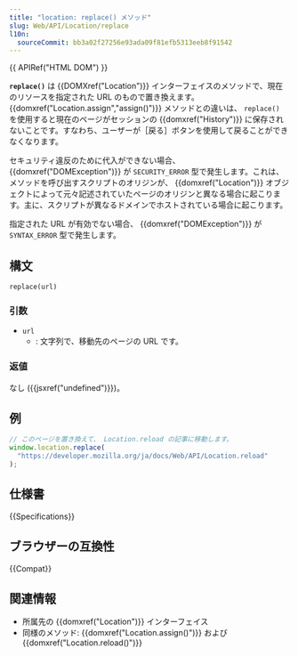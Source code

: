 ```yaml
---
title: "location: replace() メソッド"
slug: Web/API/Location/replace
l10n:
  sourceCommit: bb3a02f27256e93ada09f81efb5313eeb8f91542
---
```


{{ APIRef("HTML DOM") }}

**`replace()`** は {{DOMXref("Location")}} インターフェイスのメソッドで、現在のリソースを指定された URL のもので置き換えます。 {{domxref("Location.assign","assign()")}} メソッドとの違いは、 `replace()` を使用すると現在のページがセッションの {{domxref("History")}} に保存されないことです。すなわち、ユーザーが［戻る］ボタンを使用して戻ることができなくなります。

セキュリティ違反のために代入ができない場合、 {{domxref("DOMException")}} が `SECURITY_ERROR` 型で発生します。これは、メソッドを呼び出すスクリプトのオリジンが、 {{domxref("Location")}} オブジェクトによって元々記述されていたページのオリジンと異なる場合に起こります。主に、スクリプトが異なるドメインでホストされている場合に起こります。

指定された URL が有効でない場合、 {{domxref("DOMException")}} が `SYNTAX_ERROR` 型で発生します。

## 構文

```js-nolint
replace(url)
```

### 引数

- `url`
  - : 文字列で、移動先のページの URL です。

### 返値

なし ({{jsxref("undefined")}})。

## 例

```js
// このページを置き換えて、 Location.reload の記事に移動します。
window.location.replace(
  "https://developer.mozilla.org/ja/docs/Web/API/Location.reload"
);
```

## 仕様書

{{Specifications}}

## ブラウザーの互換性

{{Compat}}

## 関連情報

- 所属先の {{domxref("Location")}} インターフェイス
- 同様のメソッド: {{domxref("Location.assign()")}} および {{domxref("Location.reload()")}}
